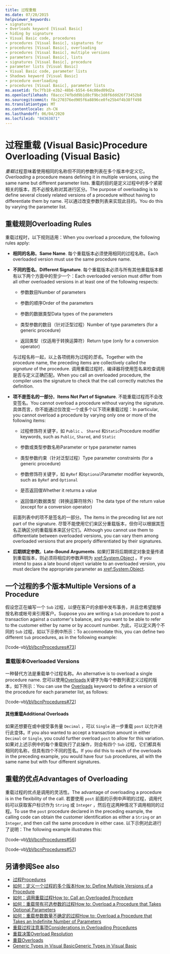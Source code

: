 ```yaml
---
title: 过程重载
ms.date: 07/20/2015
helpviewer_keywords:
- signatures
- Overloads keyword [Visual Basic]
- hiding by signature
- Visual Basic code, procedures
- procedures [Visual Basic], signatures for
- procedures [Visual Basic], overloading
- procedures [Visual Basic], multiple versions
- parameters [Visual Basic], lists
- signatures [Visual Basic], procedure
- parameter lists [Visual Basic]
- Visual Basic code, parameter lists
- Shadows keyword [Visual Basic]
- procedure overloading
- procedures [Visual Basic], parameter lists
ms.assetid: fbc7fb18-e3b2-48b6-b554-64c00ed09d2a
ms.openlocfilehash: f8accc74fbdd9b1d8cf9bc3d8f6ddd26f73452b8
ms.sourcegitcommit: f8c270376ed905f6a8896ce0fe25b4f4b38ff498
ms.translationtype: MT
ms.contentlocale: zh-CN
ms.lasthandoff: 06/04/2020
ms.locfileid: "84363871"
---
```

# <a name="procedure-overloading-visual-basic"></a><span data-ttu-id="7d629-102">过程重载 (Visual Basic)</span><span class="sxs-lookup"><span data-stu-id="7d629-102">Procedure Overloading (Visual Basic)</span></span>

<span data-ttu-id="7d629-103">*重载*过程意味着使用相同的名称但不同的参数列表在多个版本中定义它。</span><span class="sxs-lookup"><span data-stu-id="7d629-103">*Overloading* a procedure means defining it in multiple versions, using the same name but different parameter lists.</span></span> <span data-ttu-id="7d629-104">重载的目的是定义过程中的多个紧密相关的版本，而不必按名称对其进行区分。</span><span class="sxs-lookup"><span data-stu-id="7d629-104">The purpose of overloading is to define several closely related versions of a procedure without having to differentiate them by name.</span></span> <span data-ttu-id="7d629-105">可以通过改变参数列表来实现此目的。</span><span class="sxs-lookup"><span data-stu-id="7d629-105">You do this by varying the parameter list.</span></span>

## <a name="overloading-rules"></a><span data-ttu-id="7d629-106">重载规则</span><span class="sxs-lookup"><span data-stu-id="7d629-106">Overloading Rules</span></span>

<span data-ttu-id="7d629-107">重载过程时，以下规则适用：</span><span class="sxs-lookup"><span data-stu-id="7d629-107">When you overload a procedure, the following rules apply:</span></span>

- <span data-ttu-id="7d629-108">**相同的名称**。</span><span class="sxs-lookup"><span data-stu-id="7d629-108">**Same Name**.</span></span> <span data-ttu-id="7d629-109">每个重载版本必须使用相同的过程名称。</span><span class="sxs-lookup"><span data-stu-id="7d629-109">Each overloaded version must use the same procedure name.</span></span>

- <span data-ttu-id="7d629-110">**不同的签名**。</span><span class="sxs-lookup"><span data-stu-id="7d629-110">**Different Signature**.</span></span> <span data-ttu-id="7d629-111">每个重载版本必须与所有其他重载版本都有以下两个方面中的至少一个：</span><span class="sxs-lookup"><span data-stu-id="7d629-111">Each overloaded version must differ from all other overloaded versions in at least one of the following respects:</span></span>

  - <span data-ttu-id="7d629-112">参数数目</span><span class="sxs-lookup"><span data-stu-id="7d629-112">Number of parameters</span></span>

  - <span data-ttu-id="7d629-113">参数的顺序</span><span class="sxs-lookup"><span data-stu-id="7d629-113">Order of the parameters</span></span>

  - <span data-ttu-id="7d629-114">参数的数据类型</span><span class="sxs-lookup"><span data-stu-id="7d629-114">Data types of the parameters</span></span>

  - <span data-ttu-id="7d629-115">类型参数的数目（针对泛型过程）</span><span class="sxs-lookup"><span data-stu-id="7d629-115">Number of type parameters (for a generic procedure)</span></span>

  - <span data-ttu-id="7d629-116">返回类型（仅适用于转换运算符）</span><span class="sxs-lookup"><span data-stu-id="7d629-116">Return type (only for a conversion operator)</span></span>

  <span data-ttu-id="7d629-117">与过程名称一起，以上各项统称为过程的*签名*。</span><span class="sxs-lookup"><span data-stu-id="7d629-117">Together with the procedure name, the preceding items are collectively called the *signature* of the procedure.</span></span> <span data-ttu-id="7d629-118">调用重载过程时，编译器将使用签名来检查调用是否与定义正确匹配。</span><span class="sxs-lookup"><span data-stu-id="7d629-118">When you call an overloaded procedure, the compiler uses the signature to check that the call correctly matches the definition.</span></span>

- <span data-ttu-id="7d629-119">**项不是签名的一部分**。</span><span class="sxs-lookup"><span data-stu-id="7d629-119">**Items Not Part of Signature**.</span></span> <span data-ttu-id="7d629-120">不能重载过程而不会改变签名。</span><span class="sxs-lookup"><span data-stu-id="7d629-120">You cannot overload a procedure without varying the signature.</span></span> <span data-ttu-id="7d629-121">具体而言，你不能通过仅改变一个或多个以下项来重载过程：</span><span class="sxs-lookup"><span data-stu-id="7d629-121">In particular, you cannot overload a procedure by varying only one or more of the following items:</span></span>

  - <span data-ttu-id="7d629-122">过程修饰符关键字，如 `Public` 、 `Shared` 和`Static`</span><span class="sxs-lookup"><span data-stu-id="7d629-122">Procedure modifier keywords, such as `Public`, `Shared`, and `Static`</span></span>

  - <span data-ttu-id="7d629-123">参数或类型参数名称</span><span class="sxs-lookup"><span data-stu-id="7d629-123">Parameter or type parameter names</span></span>

  - <span data-ttu-id="7d629-124">类型参数约束（针对泛型过程）</span><span class="sxs-lookup"><span data-stu-id="7d629-124">Type parameter constraints (for a generic procedure)</span></span>

  - <span data-ttu-id="7d629-125">参数修饰符关键字，如 `ByRef` 和`Optional`</span><span class="sxs-lookup"><span data-stu-id="7d629-125">Parameter modifier keywords, such as `ByRef` and `Optional`</span></span>

  - <span data-ttu-id="7d629-126">是否返回值</span><span class="sxs-lookup"><span data-stu-id="7d629-126">Whether it returns a value</span></span>

  - <span data-ttu-id="7d629-127">返回值的数据类型（转换运算符除外）</span><span class="sxs-lookup"><span data-stu-id="7d629-127">The data type of the return value (except for a conversion operator)</span></span>

  <span data-ttu-id="7d629-128">前面列表中的项不是签名的一部分。</span><span class="sxs-lookup"><span data-stu-id="7d629-128">The items in the preceding list are not part of the signature.</span></span> <span data-ttu-id="7d629-129">尽管不能使用它们来区分重载版本，但你可以根据其签名正确区分的重载版本来区分它们。</span><span class="sxs-lookup"><span data-stu-id="7d629-129">Although you cannot use them to differentiate between overloaded versions, you can vary them among overloaded versions that are properly differentiated by their signatures.</span></span>

- <span data-ttu-id="7d629-130">**后期绑定参数**。</span><span class="sxs-lookup"><span data-stu-id="7d629-130">**Late-Bound Arguments**.</span></span> <span data-ttu-id="7d629-131">如果打算将后期绑定对象变量传递到重载版本，则必须将相应的参数声明为 <xref:System.Object> 。</span><span class="sxs-lookup"><span data-stu-id="7d629-131">If you intend to pass a late bound object variable to an overloaded version, you must declare the appropriate parameter as <xref:System.Object>.</span></span>

## <a name="multiple-versions-of-a-procedure"></a><span data-ttu-id="7d629-132">一个过程的多个版本</span><span class="sxs-lookup"><span data-stu-id="7d629-132">Multiple Versions of a Procedure</span></span>

<span data-ttu-id="7d629-133">假设您正在编写一个 `Sub` 过程，以便在客户的余额中发布事务，并且您希望能够按名称或帐号来引用客户。</span><span class="sxs-lookup"><span data-stu-id="7d629-133">Suppose you are writing a `Sub` procedure to post a transaction against a customer's balance, and you want to be able to refer to the customer either by name or by account number.</span></span> <span data-ttu-id="7d629-134">为此，可以定义两个不同的 `Sub` 过程，如以下示例中所示：</span><span class="sxs-lookup"><span data-stu-id="7d629-134">To accommodate this, you can define two different `Sub` procedures, as in the following example:</span></span>

[!code-vb[VbVbcnProcedures#73](~/samples/snippets/visualbasic/VS_Snippets_VBCSharp/VbVbcnProcedures/VB/Class1.vb#73)]

### <a name="overloaded-versions"></a><span data-ttu-id="7d629-135">重载版本</span><span class="sxs-lookup"><span data-stu-id="7d629-135">Overloaded Versions</span></span>

<span data-ttu-id="7d629-136">一种替代方法是重载单个过程名称。</span><span class="sxs-lookup"><span data-stu-id="7d629-136">An alternative is to overload a single procedure name.</span></span> <span data-ttu-id="7d629-137">您可以使用[Overloads](../../../language-reference/modifiers/overloads.md)关键字为每个参数列表定义过程的版本，如下所示：</span><span class="sxs-lookup"><span data-stu-id="7d629-137">You can use the [Overloads](../../../language-reference/modifiers/overloads.md) keyword to define a version of the procedure for each parameter list, as follows:</span></span>

[!code-vb[VbVbcnProcedures#72](~/samples/snippets/visualbasic/VS_Snippets_VBCSharp/VbVbcnProcedures/VB/Class1.vb#72)]

#### <a name="additional-overloads"></a><span data-ttu-id="7d629-138">其他重载</span><span class="sxs-lookup"><span data-stu-id="7d629-138">Additional Overloads</span></span>

<span data-ttu-id="7d629-139">如果还想要在或中接受事务量 `Decimal` ，可以 `Single` 进一步重载 `post` 以允许进行此变体。</span><span class="sxs-lookup"><span data-stu-id="7d629-139">If you also wanted to accept a transaction amount in either `Decimal` or `Single`, you could further overload `post` to allow for this variation.</span></span> <span data-ttu-id="7d629-140">如果对上述示例中的每个重载执行了此操作，则会有四个 `Sub` 过程，它们都具有相同的名称，但具有四个不同的签名。</span><span class="sxs-lookup"><span data-stu-id="7d629-140">If you did this to each of the overloads in the preceding example, you would have four `Sub` procedures, all with the same name but with four different signatures.</span></span>

## <a name="advantages-of-overloading"></a><span data-ttu-id="7d629-141">重载的优点</span><span class="sxs-lookup"><span data-stu-id="7d629-141">Advantages of Overloading</span></span>

<span data-ttu-id="7d629-142">重载过程的优点是调用的灵活性。</span><span class="sxs-lookup"><span data-stu-id="7d629-142">The advantage of overloading a procedure is in the flexibility of the call.</span></span> <span data-ttu-id="7d629-143">若要使用 `post` 前面的示例中声明的过程，调用代码可以获取客户标识作为 `String` 或 `Integer` ，然后在这两种情况下调用相同的过程。</span><span class="sxs-lookup"><span data-stu-id="7d629-143">To use the `post` procedure declared in the preceding example, the calling code can obtain the customer identification as either a `String` or an `Integer`, and then call the same procedure in either case.</span></span> <span data-ttu-id="7d629-144">以下示例对此进行了说明：</span><span class="sxs-lookup"><span data-stu-id="7d629-144">The following example illustrates this:</span></span>

[!code-vb[VbVbcnProcedures#56](~/samples/snippets/visualbasic/VS_Snippets_VBCSharp/VbVbcnProcedures/VB/Class1.vb#56)]

[!code-vb[VbVbcnProcedures#57](~/samples/snippets/visualbasic/VS_Snippets_VBCSharp/VbVbcnProcedures/VB/Class1.vb#57)]

## <a name="see-also"></a><span data-ttu-id="7d629-145">另请参阅</span><span class="sxs-lookup"><span data-stu-id="7d629-145">See also</span></span>

- [<span data-ttu-id="7d629-146">过程</span><span class="sxs-lookup"><span data-stu-id="7d629-146">Procedures</span></span>](./index.md)
- [<span data-ttu-id="7d629-147">如何：定义一个过程的多个版本</span><span class="sxs-lookup"><span data-stu-id="7d629-147">How to: Define Multiple Versions of a Procedure</span></span>](./how-to-define-multiple-versions-of-a-procedure.md)
- [<span data-ttu-id="7d629-148">如何：调用重载过程</span><span class="sxs-lookup"><span data-stu-id="7d629-148">How to: Call an Overloaded Procedure</span></span>](./how-to-call-an-overloaded-procedure.md)
- [<span data-ttu-id="7d629-149">如何：重载带有可选参数的过程</span><span class="sxs-lookup"><span data-stu-id="7d629-149">How to: Overload a Procedure that Takes Optional Parameters</span></span>](./how-to-overload-a-procedure-that-takes-optional-parameters.md)
- [<span data-ttu-id="7d629-150">如何：重载参数数量不确定的过程</span><span class="sxs-lookup"><span data-stu-id="7d629-150">How to: Overload a Procedure that Takes an Indefinite Number of Parameters</span></span>](./how-to-overload-a-procedure-that-takes-an-indefinite-number-of-parameters.md)
- [<span data-ttu-id="7d629-151">重载过程注意事项</span><span class="sxs-lookup"><span data-stu-id="7d629-151">Considerations in Overloading Procedures</span></span>](./considerations-in-overloading-procedures.md)
- [<span data-ttu-id="7d629-152">重载决策</span><span class="sxs-lookup"><span data-stu-id="7d629-152">Overload Resolution</span></span>](./overload-resolution.md)
- [<span data-ttu-id="7d629-153">重载</span><span class="sxs-lookup"><span data-stu-id="7d629-153">Overloads</span></span>](../../../language-reference/modifiers/overloads.md)
- [<span data-ttu-id="7d629-154">Generic Types in Visual Basic</span><span class="sxs-lookup"><span data-stu-id="7d629-154">Generic Types in Visual Basic</span></span>](../data-types/generic-types.md)
